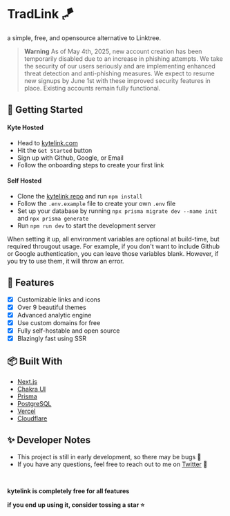 # TradLink 🪁

a simple, free, and opensource alternative to Linktree.

> **Warning**
> As of May 4th, 2025, new account creation has been temporarily disabled due to an increase in phishing attempts. We take the security of our users seriously and are implementing enhanced threat detection and anti-phishing measures. We expect to resume new signups by June 1st with these improved security features in place. Existing accounts remain fully functional.

## 🚀 Getting Started

#### Kyte Hosted

- Head to [kytelink.com](https://kytelink.com)
- Hit the `Get Started` button
- Sign up with Github, Google, or Email
- Follow the onboarding steps to create your first link

#### Self Hosted

- Clone the [kytelink repo](httsp://github.com/aleemrehmtulla/kytelink) and run `npm install`
- Follow the `.env.example` file to create your own `.env` file
- Set up your database by running `npx prisma migrate dev --name init` and `npx prisma generate`
- Run `npm run dev` to start the development server

When setting it up, all environment variables are optional at build-time, but required througout usage. For example, if you don't want to include Github or Google authentication, you can leave those variables blank. However, if you try to use them, it will throw an error.

## 📝 Features

- [x] Customizable links and icons
- [x] Over 9 beautiful themes
- [x] Advanced analytic engine
- [x] Use custom domains for free
- [x] Fully self-hostable and open source
- [x] Blazingly fast using SSR

## 📦 Built With

- [Next.js](https://nextjs.org/)
- [Chakra UI](https://chakra-ui.com/)
- [Prisma](https://prisma.io/)
- [PostgreSQL](https://www.postgresql.org/)
- [Vercel](https://vercel.com/)
- [Cloudflare](https://cloudflare.com/)

## ✨ Developer Notes

- This project is still in early development, so there may be bugs 🐛
- If you have any questions, feel free to reach out to me on [Twitter](https://twitter.com/aleemrehmtulla) 🍉

<br />

**kytelink is completely free for all features**

**if you end up using it, consider tossing a star ⭐**
